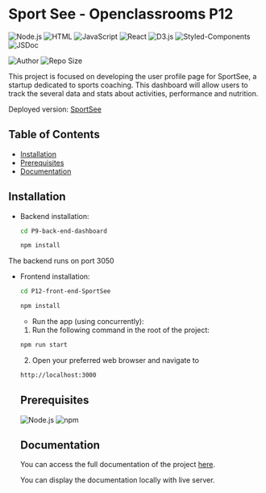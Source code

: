 # Sport See - Openclassrooms P12

![Node.js](https://img.shields.io/badge/Node.js-%23339933?style=for-the-badge&logo=node.js&logoColor=white)
![HTML](https://img.shields.io/badge/HTML-%23E34F26?style=for-the-badge&logo=html5&logoColor=white)
![JavaScript](https://img.shields.io/badge/JavaScript-%23F7DF1E?style=for-the-badge&logo=javascript&logoColor=black)
![React](https://img.shields.io/badge/-React-%23282C34?style=for-the-badge&logo=react&logoColor=%2361DAFB)
![D3.js](https://img.shields.io/badge/D3.js-%23F9A03C?style=for-the-badge&logo=d3.js&logoColor=white)
![Styled-Components](https://img.shields.io/badge/styled--components-DB7093?style=for-the-badge&logo=styled-components&logoColor=white)
![JSDoc](https://img.shields.io/badge/documentation-JSDoc-blue)

![Author](https://img.shields.io/badge/Author-Cl%C3%A9ment%20Serizay-blue?style=for-the-badge)
![Repo Size](https://img.shields.io/badge/Repo%20Size-7.2%20MB-blue?style=for-the-badge)

This project is focused on developing the user profile page for SportSee, a startup dedicated to sports coaching. This dashboard will allow users to track the several data and stats about activities, performance and nutrition.

Deployed version: [SportSee](https://p12-front-end-sport-see.vercel.app)

## Table of Contents
- [Installation](#installation)
- [Prerequisites](#prerequisites)
- [Documentation](#documentation)

## Installation

- Backend installation:
    ```bash
    cd P9-back-end-dashboard
    ```

    ```bash
    npm install
    ```
The backend runs on port 3050

- Frontend installation:
    ```bash
    cd P12-front-end-SportSee
    ```

    ```bash
    npm install
    ```

   - Run the app (using concurrently):
   1. Run the following command in the root of the project:
    ```bash
    npm run start
    ```

    2. Open your preferred web browser and navigate to 
    ```bash
    http://localhost:3000
    ```


    ## Prerequisites

    ![Node.js](https://img.shields.io/badge/Node.js-v14.0.0-brightgreen) 
    ![npm](https://img.shields.io/badge/npm-v6.0.0-blue)

    ## Documentation

    You can access the full documentation of the project [here](
        ./P12-front-end-SportSee/docs/global.html
    ).
    
    You can display the documentation locally with live server.


